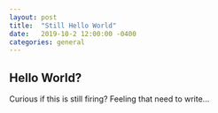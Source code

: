 ```yaml
---
layout: post
title:  "Still Hello World"
date:   2019-10-2 12:00:00 -0400
categories: general
---
```

## Hello World?

Curious if this is still firing?  Feeling that need to write...
